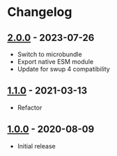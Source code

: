# Changelog

<!-- ## [Unreleased] -->

## [2.0.0] - 2023-07-26

- Switch to microbundle
- Export native ESM module
- Update for swup 4 compatibility

## [1.1.0] - 2021-03-13

- Refactor

## [1.0.0] - 2020-08-09

- Initial release

[Unreleased]: https://github.com/swup/ga-plugin/compare/2.0.0...HEAD

[2.0.0]: https://github.com/swup/ga-plugin/releases/tag/2.0.0
[1.1.0]: https://github.com/swup/ga-plugin/releases/tag/1.1.0
[1.0.0]: https://github.com/swup/ga-plugin/releases/tag/1.0.0
